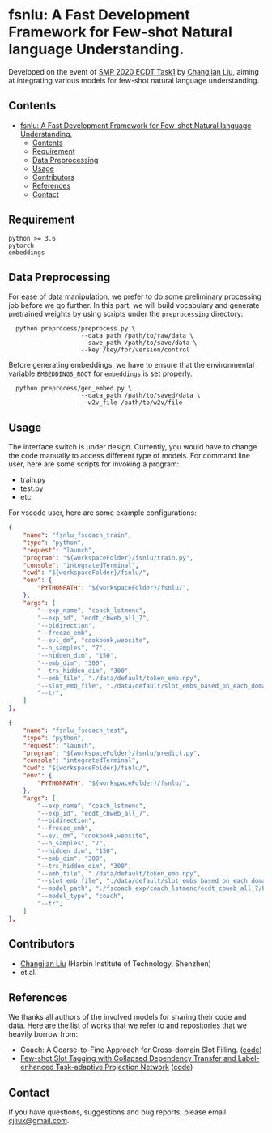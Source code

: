 # fsnlu: A Fast Development Framework for Few-shot Natural language Understanding.
Developed on the event of [SMP 2020 ECDT Task1](https://mp.weixin.qq.com/s/_dE7kDw8q7FgHfGTh8DMWw) by [Changjian Liu](https://cjliux.github.io), aiming at integrating various models for few-shot natural language understanding.

## Contents

- [fsnlu: A Fast Development Framework for Few-shot Natural language Understanding.](#fsnlu-a-fast-development-framework-for-few-shot-natural-language-understanding)
  - [Contents](#contents)
  - [Requirement](#requirement)
  - [Data Preprocessing](#data-preprocessing)
  - [Usage](#usage)
  - [Contributors](#contributors)
  - [References](#references)
  - [Contact](#contact)


## Requirement
```
python >= 3.6
pytorch
embeddings
```


## Data Preprocessing
For ease of data manipulation, we prefer to do some preliminary processing job before we go further. In this part, we will build vocabulary and generate pretrained weights by using scripts under the `preprocessing` directory:
```shell
  python preprocess/preprocess.py \
                    --data_path /path/to/raw/data \
                    --save_path /path/to/save/data \
                    --key /key/for/version/control
```

Before generating embeddings, we have to ensure that the environmental variable `EMBEDDINGS_ROOT` for `embeddings` is set properly.
```shell
  python preprocess/gen_embed.py \
                    --data_path /path/to/saved/data \
                    --w2v_file /path/to/w2v/file
```


## Usage
The interface switch is under design. Currently, you would have to change the code manually to access different type of models.
For command line user, here are some scripts for invoking a program:
- train.py
- test.py
- etc.

For vscode user, here are some example configurations:
```json
{
    "name": "fsnlu_fscoach_train",
    "type": "python",
    "request": "launch",
    "program": "${workspaceFolder}/fsnlu/train.py",
    "console": "integratedTerminal",
    "cwd": "${workspaceFolder}/fsnlu/",
    "env": {
        "PYTHONPATH": "${workspaceFolder}/fsnlu/",
    },
    "args": [
        "--exp_name", "coach_lstmenc",
        "--exp_id", "ecdt_cbweb_all_7",
        "--bidirection",
        "--freeze_emb",
        "--evl_dm", "cookbook,website",
        "--n_samples", "7",
        "--hidden_dim", "150",
        "--emb_dim", "300",
        "--trs_hidden_dim", "300",
        "--emb_file", "./data/default/token_emb.npy",
        "--slot_emb_file", "./data/default/slot_embs_based_on_each_domain.dict",
        "--tr",
    ]
},
```

```json
{
    "name": "fsnlu_fscoach_test",
    "type": "python",
    "request": "launch",
    "program": "${workspaceFolder}/fsnlu/predict.py",
    "console": "integratedTerminal",
    "cwd": "${workspaceFolder}/fsnlu/",
    "env": {
        "PYTHONPATH": "${workspaceFolder}/fsnlu/",
    },
    "args": [
        "--exp_name", "coach_lstmenc",
        "--exp_id", "ecdt_cbweb_all_7",
        "--bidirection",
        "--freeze_emb",
        "--evl_dm", "cookbook,website",
        "--n_samples", "7",
        "--hidden_dim", "150",
        "--emb_dim", "300",
        "--trs_hidden_dim", "300",
        "--emb_file", "./data/default/token_emb.npy",
        "--slot_emb_file", "./data/default/slot_embs_based_on_each_domain.dict",
        "--model_path", "./fscoach_exp/coach_lstmenc/ecdt_cbweb_all_7/best_model.pth",
        "--model_type", "coach",
        "--tr",
    ]
},
```

## Contributors
* [Changjian Liu](mailto:cjliux@gmail.com) (Harbin Institute of Technology, Shenzhen)
* et al.

## References
We thanks all authors of the involved models for sharing their code and data. Here are the list of works that we refer to and repositories that we heavily borrow from:
- Coach: A Coarse-to-Fine Approach for Cross-domain Slot Filling. ([code](https://github.com/zliucr/coach))
- [Few-shot Slot Tagging with Collapsed Dependency Transfer and Label-enhanced Task-adaptive Projection Network](https://atmahou.github.io/attachments/atma's_acl2020_FewShot.pdf) ([code](https://github.com/AtmaHou/FewShotTagging))

## Contact

If you have questions, suggestions and bug reports, please email [cjliux@gmail.com](mailto:cjliux@gmail.com).

